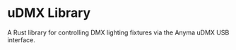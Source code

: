 # uDMX Library

A Rust library for controlling DMX lighting fixtures via the Anyma uDMX USB interface.
